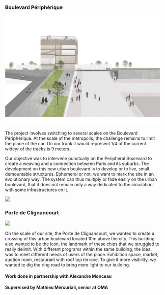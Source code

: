 ### Boulevard Périphérique

![](image3D_1.png?raw=true)


The project involves switching to several scales on the Boulevard Périphérique. At the scale of the metropolis, the challenge remains to limit the place of the car. On our trunk it would represent 1/4 of the current wideyr of the tracks is 9 meters. 

Our objective was to intervene punctually on the Peripheral Boulevard to create a weaving and a connection between Paris and its suburbs. The development on this new urban boulevard is to develop or to live, small demountable structures. Ephemeral or not, we want to mark the site in an evolutionary way. The system can thus multiply or fade easily on the urban boulevard, that it does not remain only a way dedicated to the circulation with some infrastructures on it.

![](X?raw=true)

### Porte de Clignancourt

![](X?raw=true)

On the scale of our site, the Porte de Clignancourt, we wanted to create a crossing of this urban boulevard located 10m above the city. This building also wanted to be the icon, the landmark of these chips that we struggled to really delimit. With different programs within the same building, the idea was to meet different needs of users of the place. Exhibition space, market, auction room, restaurant with roof top terrace. To give it more visibility, we wanted to dig the ring road to bring more light to our building.


#### Work done in partnership with Alexandre Monceau
#### Supervised by Mathieu Mercuriali, senior at OMA

